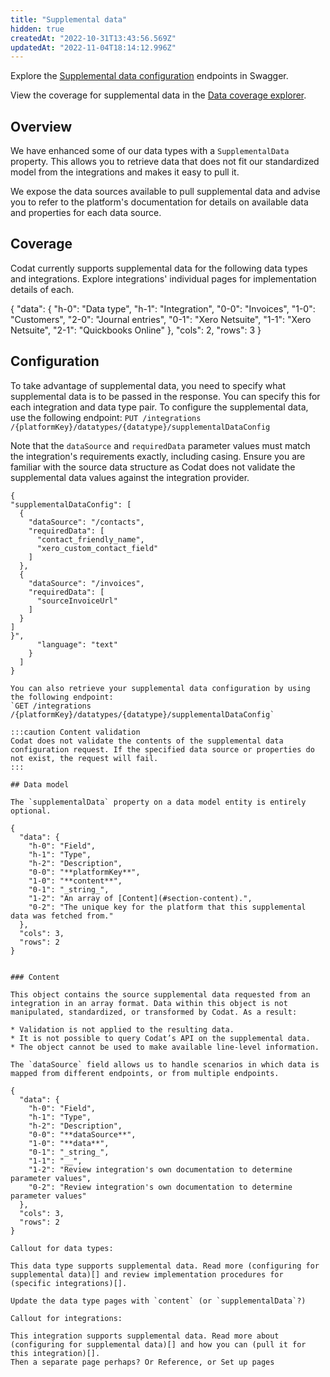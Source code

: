 ```yaml
---
title: "Supplemental data"
hidden: true
createdAt: "2022-10-31T13:43:56.569Z"
updatedAt: "2022-11-04T18:14:12.996Z"
---
```


Explore the <a className="external" href="https://api.codat.io/swagger/index.html#/TrackingCategories" target="_blank">Supplemental data configuration</a> endpoints in Swagger.

View the coverage for supplemental data in the <a className="external" href="https://knowledge.codat.io/supported-features/accounting?view=tab-by-data-type&dataType=trackingCategories" target="_blank">Data coverage explorer</a>.

## Overview

We have enhanced some of our data types with a `SupplementalData` property. This allows you to retrieve data that does not fit our standardized model from the integrations and makes it easy to pull it.

We expose the data sources available to pull supplemental data and advise you to refer to the platform's documentation for details on available data and properties for each data source.

## Coverage

Codat currently supports supplemental data for the following data types and integrations. Explore integrations' individual pages for implementation details of each.

{
"data": {
"h-0": "Data type",
"h-1": "Integration",
"0-0": "Invoices",
"1-0": "Customers",
"2-0": "Journal entries",
"0-1": "Xero
Netsuite",
"1-1": "Xero
Netsuite",
"2-1": "Quickbooks Online"
},
"cols": 2,
"rows": 3
}


## Configuration

To take advantage of supplemental data, you need to specify what supplemental data is to be passed in the response. You can specify this for each integration and data type pair. To configure the supplemental data, use the following endpoint:
`PUT /integrations​/{platformKey}/datatypes/{datatype}/supplementalDataConfig`

Note that the `dataSource` and `requiredData` parameter values must match the integration's requirements exactly, including casing. Ensure you are familiar with the source data structure as Codat does not validate the supplemental data values against the integration provider.

```
{
"supplementalDataConfig": [
  {
    "dataSource": "/contacts",
    "requiredData": [
      "contact_friendly_name",
      "xero_custom_contact_field"
    ]
  },
  {
    "dataSource": "/invoices",
    "requiredData": [
      "sourceInvoiceUrl"
    ]
  }
]
}",
      "language": "text"
    }
  ]
}

You can also retrieve your supplemental data configuration by using the following endpoint:
`GET /integrations​/{platformKey}/datatypes/{datatype}/supplementalDataConfig`

:::caution Content validation
Codat does not validate the contents of the supplemental data configuration request. If the specified data source or properties do not exist, the request will fail.
:::

## Data model

The `supplementalData` property on a data model entity is entirely optional.

{
  "data": {
    "h-0": "Field",
    "h-1": "Type",
    "h-2": "Description",
    "0-0": "**platformKey**",
    "1-0": "**content**",
    "0-1": "_string_",
    "1-2": "An array of [Content](#section-content).",
    "0-2": "The unique key for the platform that this supplemental data was fetched from."
  },
  "cols": 3,
  "rows": 2
}


### Content

This object contains the source supplemental data requested from an integration in an array format. Data within this object is not manipulated, standardized, or transformed by Codat. As a result:

* Validation is not applied to the resulting data.
* It is not possible to query Codat’s API on the supplemental data.
* The object cannot be used to make available line-level information.

The `dataSource` field allows us to handle scenarios in which data is mapped from different endpoints, or from multiple endpoints.

{
  "data": {
    "h-0": "Field",
    "h-1": "Type",
    "h-2": "Description",
    "0-0": "**dataSource**",
    "1-0": "**data**",
    "0-1": "_string_",
    "1-1": "__",
    "1-2": "Review integration's own documentation to determine parameter values",
    "0-2": "Review integration's own documentation to determine parameter values"
  },
  "cols": 3,
  "rows": 2
}

Callout for data types:

This data type supports supplemental data. Read more (configuring for supplemental data)[] and review implementation procedures for (specific integrations)[].

Update the data type pages with `content` (or `supplementalData`?)

Callout for integrations:

This integration supports supplemental data. Read more about (configuring for supplemental data)[] and how you can (pull it for this integration)[].
Then a separate page perhaps? Or Reference, or Set up pages
```
